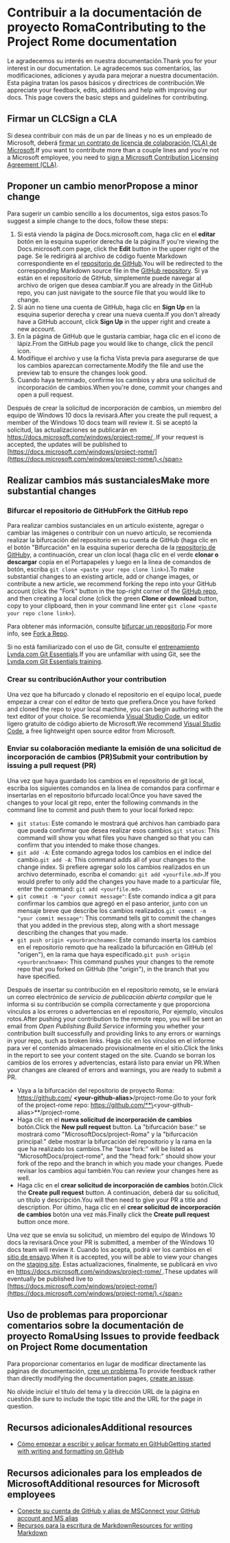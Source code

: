 # <a name="contributing-to-the-project-rome-documentation"></a><span data-ttu-id="648dc-101">Contribuir a la documentación de proyecto Roma</span><span class="sxs-lookup"><span data-stu-id="648dc-101">Contributing to the Project Rome documentation</span></span>

<span data-ttu-id="648dc-102">Le agradecemos su interés en nuestra documentación.</span><span class="sxs-lookup"><span data-stu-id="648dc-102">Thank you for your interest in our documentation.</span></span> <span data-ttu-id="648dc-103">Le agradecemos sus comentarios, las modificaciones, adiciones y ayuda para mejorar a nuestra documentación. Esta página tratan los pasos básicos y directrices de contribución.</span><span class="sxs-lookup"><span data-stu-id="648dc-103">We appreciate your feedback, edits, additions and help with improving our docs. This page covers the basic steps and guidelines for contributing.</span></span>

## <a name="sign-a-cla"></a><span data-ttu-id="648dc-104">Firmar un CLC</span><span class="sxs-lookup"><span data-stu-id="648dc-104">Sign a CLA</span></span>

<span data-ttu-id="648dc-105">Si desea contribuir con más de un par de líneas y no es un empleado de Microsoft, deberá [firmar un contrato de licencia de colaboración (CLA) de Microsoft](https://cla.microsoft.com/).</span><span class="sxs-lookup"><span data-stu-id="648dc-105">If you want to contribute more than a couple lines and you're not a Microsoft employee, you need to [sign a Microsoft Contribution Licensing Agreement (CLA)](https://cla.microsoft.com/).</span></span> 

## <a name="propose-a-minor-change"></a><span data-ttu-id="648dc-106">Proponer un cambio menor</span><span class="sxs-lookup"><span data-stu-id="648dc-106">Propose a minor change</span></span>

<span data-ttu-id="648dc-107">Para sugerir un cambio sencillo a los documentos, siga estos pasos:</span><span class="sxs-lookup"><span data-stu-id="648dc-107">To suggest a simple change to the docs, follow these steps:</span></span>

1. <span data-ttu-id="648dc-108">Si está viendo la página de Docs.microsoft.com, haga clic en el **editar** botón en la esquina superior derecha de la página.</span><span class="sxs-lookup"><span data-stu-id="648dc-108">If you're viewing the Docs.microsoft.com page, click the **Edit** button in the upper right of the page.</span></span>  <span data-ttu-id="648dc-109">Se le redirigirá al archivo de código fuente Markdown correspondiente en el [repositorio de GitHub](https://github.com/MicrosoftDocs/project-rome).</span><span class="sxs-lookup"><span data-stu-id="648dc-109">You will be redirected to the corresponding Markdown source file in the [GitHub repository](https://github.com/MicrosoftDocs/project-rome).</span></span> <span data-ttu-id="648dc-110">Si ya están en el repositorio de GitHub, simplemente puede navegar al archivo de origen que desea cambiar.</span><span class="sxs-lookup"><span data-stu-id="648dc-110">If you are already in the GitHub repo, you can just navigate to the source file that you would like to change.</span></span>
2. <span data-ttu-id="648dc-111">Si aún no tiene una cuenta de GitHub, haga clic en **Sign Up** en la esquina superior derecha y crear una nueva cuenta.</span><span class="sxs-lookup"><span data-stu-id="648dc-111">If you don't already have a GitHub account, click **Sign Up** in the upper right and create a new account.</span></span>
3. <span data-ttu-id="648dc-112">En la página de GitHub que le gustaría cambiar, haga clic en el icono de lápiz.</span><span class="sxs-lookup"><span data-stu-id="648dc-112">From the GitHub page you would like to change, click the pencil icon.</span></span> 
4. <span data-ttu-id="648dc-113">Modifique el archivo y use la ficha Vista previa para asegurarse de que los cambios aparezcan correctamente.</span><span class="sxs-lookup"><span data-stu-id="648dc-113">Modify the file and use the preview tab to ensure the changes look good.</span></span>
5. <span data-ttu-id="648dc-114">Cuando haya terminado, confirme los cambios y abra una solicitud de incorporación de cambios.</span><span class="sxs-lookup"><span data-stu-id="648dc-114">When you're done, commit your changes and open a pull request.</span></span>

<span data-ttu-id="648dc-115">Después de crear la solicitud de incorporación de cambios, un miembro del equipo de Windows 10 docs la revisará.</span><span class="sxs-lookup"><span data-stu-id="648dc-115">After you create the pull request, a member of the Windows 10 docs team will review it.</span></span> <span data-ttu-id="648dc-116">Si se aceptó la solicitud, las actualizaciones se publicarán en [ https://docs.microsoft.com/windows/project-rome/ ](https://docs.microsoft.com/windows/project-rome/).</span><span class="sxs-lookup"><span data-stu-id="648dc-116">If your request is accepted, the updates will be published to [https://docs.microsoft.com/windows/project-rome/](https://docs.microsoft.com/windows/project-rome/).</span></span>

## <a name="make-more-substantial-changes"></a><span data-ttu-id="648dc-117">Realizar cambios más sustanciales</span><span class="sxs-lookup"><span data-stu-id="648dc-117">Make more substantial changes</span></span>

### <a name="fork-the-github-repo"></a><span data-ttu-id="648dc-118">Bifurcar el repositorio de GitHub</span><span class="sxs-lookup"><span data-stu-id="648dc-118">Fork the GitHub repo</span></span>

<span data-ttu-id="648dc-119">Para realizar cambios sustanciales en un artículo existente, agregar o cambiar las imágenes o contribuir con un nuevo artículo, se recomienda realizar la bifurcación del repositorio en su cuenta de GitHub (haga clic en el botón "Bifurcación" en la esquina superior derecha de la [repositorio de GitHub](https://github.com/MicrosoftDocs/project-rome)y, a continuación, crear un clon local (haga clic en el verde **clonar o descargar** copia en el Portapapeles y luego en la línea de comandos de botón, escriba `git clone <paste your repo clone link>`).</span><span class="sxs-lookup"><span data-stu-id="648dc-119">To make substantial changes to an existing article, add or change images, or contribute a new article, we recommend forking the repo into your GitHub account (click the "Fork" button in the top-right corner of the [GitHub repo](https://github.com/MicrosoftDocs/project-rome), and then creating a local clone (click the green **Clone or download** button, copy to your clipboard, then in your command line enter `git clone <paste your repo clone link>`).</span></span>

<span data-ttu-id="648dc-120">Para obtener más información, consulte [bifurcar un repositorio](https://help.github.com/articles/fork-a-repo/).</span><span class="sxs-lookup"><span data-stu-id="648dc-120">For more info, see [Fork a Repo](https://help.github.com/articles/fork-a-repo/).</span></span>

<span data-ttu-id="648dc-121">Si no está familiarizado con el uso de Git, consulte el [entrenamiento Lynda.com Git Essentials](https://www.lynda.com/Git-tutorials/Git-Essential-Training/100222-2.html).</span><span class="sxs-lookup"><span data-stu-id="648dc-121">If you are unfamiliar with using Git, see the [Lynda.com Git Essentials training](https://www.lynda.com/Git-tutorials/Git-Essential-Training/100222-2.html).</span></span>

### <a name="author-your-contribution"></a><span data-ttu-id="648dc-122">Crear su contribución</span><span class="sxs-lookup"><span data-stu-id="648dc-122">Author your contribution</span></span>

<span data-ttu-id="648dc-123">Una vez que ha bifurcado y clonado el repositorio en el equipo local, puede empezar a crear con el editor de texto que prefiera.</span><span class="sxs-lookup"><span data-stu-id="648dc-123">Once you have forked and cloned the repo to your local machine, you can begin authoring with the text editor of your choice.</span></span> <span data-ttu-id="648dc-124">Se recomienda [Visual Studio Code](https://code.visualstudio.com/), un editor ligero gratuito de código abierto de Microsoft.</span><span class="sxs-lookup"><span data-stu-id="648dc-124">We recommend [Visual Studio Code](https://code.visualstudio.com/), a free lightweight open source editor from Microsoft.</span></span>

### <a name="submit-your-contribution-by-issuing-a-pull-request-pr"></a><span data-ttu-id="648dc-125">Enviar su colaboración mediante la emisión de una solicitud de incorporación de cambios (PR)</span><span class="sxs-lookup"><span data-stu-id="648dc-125">Submit your contribution by issuing a pull request (PR)</span></span>

<span data-ttu-id="648dc-126">Una vez que haya guardado los cambios en el repositorio de git local, escriba los siguientes comandos en la línea de comandos para confirmar e insertarlas en el repositorio bifurcado local:</span><span class="sxs-lookup"><span data-stu-id="648dc-126">Once you have saved the changes to your local git repo, enter the following commands in the command line to commit and push them to your local forked repo:</span></span>
- <span data-ttu-id="648dc-127">`git status`: Este comando le mostrará qué archivos han cambiado para que pueda confirmar que desea realizar esos cambios.</span><span class="sxs-lookup"><span data-stu-id="648dc-127">`git status`: This command will show you what files you have changed so that you can confirm that you intended to make those changes.</span></span> 
- <span data-ttu-id="648dc-128">`git add -A`: Este comando agrega todos los cambios en el índice del cambio.</span><span class="sxs-lookup"><span data-stu-id="648dc-128">`git add -A`: This command adds all of your changes to the change index.</span></span> <span data-ttu-id="648dc-129">Si prefiere agregar solo los cambios realizados en un archivo determinado, escriba el comando: `git add <yourfile.md>`.</span><span class="sxs-lookup"><span data-stu-id="648dc-129">If you would prefer to only add the changes you have made to a particular file, enter the command: `git add <yourfile.md>`.</span></span>
- <span data-ttu-id="648dc-130">`git commit -m "your commit message"`: Este comando indica a git para confirmar los cambios que agregó en el paso anterior, junto con un mensaje breve que describe los cambios realizados.</span><span class="sxs-lookup"><span data-stu-id="648dc-130">`git commit -m "your commit message"`: This command tells git to commit the changes that you added in the previous step, along with a short message describing the changes that you made.</span></span>
- <span data-ttu-id="648dc-131">`git push origin <yourbranchname>`: Este comando inserta los cambios en el repositorio remoto que ha realizado la bifurcación en GitHub (el "origen"), en la rama que haya especificado.</span><span class="sxs-lookup"><span data-stu-id="648dc-131">`git push origin <yourbranchname>`: This command pushes your changes to the remote repo that you forked on GitHub (the "origin"), in the branch that you have specified.</span></span>

<span data-ttu-id="648dc-132">Después de insertar su contribución en el repositorio remoto, se le enviará un correo electrónico de *servicio de publicación abierta compilar* que le informa si su contribución se compila correctamente y que proporciona vínculos a los errores o advertencias en el repositorio, Por ejemplo, vínculos rotos.</span><span class="sxs-lookup"><span data-stu-id="648dc-132">After pushing your contribution to the remote repo, you will be sent an email from *Open Publishing Build Service* informing you whether your contribution built successfully and providing links to any errors or warnings in your repo, such as broken links.</span></span> <span data-ttu-id="648dc-133">Haga clic en los vínculos en el informe para ver el contenido almacenado provisionalmente en el sitio.</span><span class="sxs-lookup"><span data-stu-id="648dc-133">Click the links in the report to see your content staged on the site.</span></span> <span data-ttu-id="648dc-134">Cuando se borran los cambios de los errores y advertencias, estará listo para enviar un PR.</span><span class="sxs-lookup"><span data-stu-id="648dc-134">When your changes are cleared of errors and warnings, you are ready to submit a PR.</span></span>
- <span data-ttu-id="648dc-135">Vaya a la bifurcación del repositorio de proyecto Roma: https://github.com/  **\<your-github-alias\>**/project-rome.</span><span class="sxs-lookup"><span data-stu-id="648dc-135">Go to your fork of the project-rome repo: https://github.com/**\<your-github-alias\>**/project-rome.</span></span>
- <span data-ttu-id="648dc-136">Haga clic en el **nueva solicitud de incorporación de cambios** botón.</span><span class="sxs-lookup"><span data-stu-id="648dc-136">Click the **New pull request** button.</span></span> <span data-ttu-id="648dc-137">La "bifurcación base:" se mostrará como "MicrosoftDocs/project-Roma" y la "bifurcación principal:" debe mostrar la bifurcación del repositorio y la rama en la que ha realizado los cambios.</span><span class="sxs-lookup"><span data-stu-id="648dc-137">The "base fork:" will be listed as "MicrosoftDocs/project-rome", and the "head fork:" should show your fork of the repo and the branch in which you made your changes.</span></span> <span data-ttu-id="648dc-138">Puede revisar los cambios aquí también.</span><span class="sxs-lookup"><span data-stu-id="648dc-138">You can review your changes here as well.</span></span> 
- <span data-ttu-id="648dc-139">Haga clic en el **crear solicitud de incorporación de cambios** botón.</span><span class="sxs-lookup"><span data-stu-id="648dc-139">Click the **Create pull request** button.</span></span> <span data-ttu-id="648dc-140">A continuación, deberá dar su solicitud, un título y descripción.</span><span class="sxs-lookup"><span data-stu-id="648dc-140">You will then need to give your PR a title and description.</span></span> <span data-ttu-id="648dc-141">Por último, haga clic en el **crear solicitud de incorporación de cambios** botón una vez más.</span><span class="sxs-lookup"><span data-stu-id="648dc-141">Finally click the **Create pull request** button once more.</span></span>

<span data-ttu-id="648dc-142">Una vez que se envía su solicitud, un miembro del equipo de Windows 10 docs la revisará.</span><span class="sxs-lookup"><span data-stu-id="648dc-142">Once your PR is submitted, a member of the Windows 10 docs team will review it.</span></span> <span data-ttu-id="648dc-143">Cuando los acepta, podrá ver los cambios en el [sitio de ensayo](https://review.docs.microsoft.com/windows/project-rome/).</span><span class="sxs-lookup"><span data-stu-id="648dc-143">When it is accepted, you will be able to view your changes on the [staging site](https://review.docs.microsoft.com/windows/project-rome/).</span></span> <span data-ttu-id="648dc-144">Estas actualizaciones, finalmente, se publicará en vivo en [ https://docs.microsoft.com/windows/project-rome/ ](https://docs.microsoft.com/windows/project-rome/).</span><span class="sxs-lookup"><span data-stu-id="648dc-144">These updates will eventually be published live to [https://docs.microsoft.com/windows/project-rome/](https://docs.microsoft.com/windows/project-rome/).</span></span>

## <a name="using-issues-to-provide-feedback-on-project-rome-documentation"></a><span data-ttu-id="648dc-145">Uso de problemas para proporcionar comentarios sobre la documentación de proyecto Roma</span><span class="sxs-lookup"><span data-stu-id="648dc-145">Using Issues to provide feedback on Project Rome documentation</span></span>

<span data-ttu-id="648dc-146">Para proporcionar comentarios en lugar de modificar directamente las páginas de documentación, [cree un problema](https://github.com/MicrosoftDocs/project-rome/issues).</span><span class="sxs-lookup"><span data-stu-id="648dc-146">To provide feedback rather than directly modifying the documentation pages, [create an issue](https://github.com/MicrosoftDocs/project-rome/issues).</span></span>

<span data-ttu-id="648dc-147">No olvide incluir el título del tema y la dirección URL de la página en cuestión.</span><span class="sxs-lookup"><span data-stu-id="648dc-147">Be sure to include the topic title and the URL for the page in question.</span></span>

## <a name="additional-resources"></a><span data-ttu-id="648dc-148">Recursos adicionales</span><span class="sxs-lookup"><span data-stu-id="648dc-148">Additional resources</span></span>
- [<span data-ttu-id="648dc-149">Cómo empezar a escribir y aplicar formato en GitHub</span><span class="sxs-lookup"><span data-stu-id="648dc-149">Getting started with writing and formatting on GitHub</span></span>](https://help.github.com/articles/getting-started-with-writing-and-formatting-on-github/)

## <a name="additional-resources-for-microsoft-employees"></a><span data-ttu-id="648dc-150">Recursos adicionales para los empleados de Microsoft</span><span class="sxs-lookup"><span data-stu-id="648dc-150">Additional resources for Microsoft employees</span></span>
- [<span data-ttu-id="648dc-151">Conecte su cuenta de GitHub y alias de MS</span><span class="sxs-lookup"><span data-stu-id="648dc-151">Connect your GitHub account and MS alias</span></span>](https://review.docs.microsoft.com/windows-authoring-guide/github-account#2-connect-your-github-account-and-ms-alias-on-the-microsoft-open-source-portal)
- [<span data-ttu-id="648dc-152">Recursos para la escritura de Markdown</span><span class="sxs-lookup"><span data-stu-id="648dc-152">Resources for writing Markdown</span></span>](https://review.docs.microsoft.com/windows-authoring-guide/writing-guidance/writing-markdown)